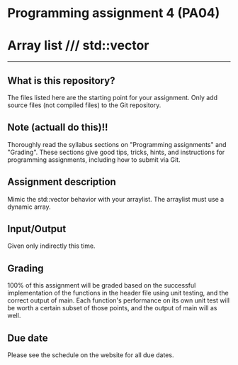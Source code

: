 Programming assignment 4 (PA04)
==============================

# Array list /// std::vector 
---

## What is this repository?
The files listed here are the starting point for your assignment. 
Only add source files (not compiled files) to the Git repository.

## Note (actuall do this)!!
Thoroughly read the syllabus sections on "Programming assignments" and "Grading".
These sections give good tips, tricks, hints, and instructions for programming assignments, including how to submit via Git.

## Assignment description
Mimic the std::vector behavior with your arraylist.
The arraylist must use a dynamic array.

## Input/Output
Given only indirectly this time.

## Grading
100% of this assignment will be graded based on the successful implementation of the functions in the header file using unit testing, and the correct output of main.
Each function's performance on its own unit test will be worth a certain subset of those points, and the output of main will as well.

## Due date
Please see the schedule on the website for all due dates.

